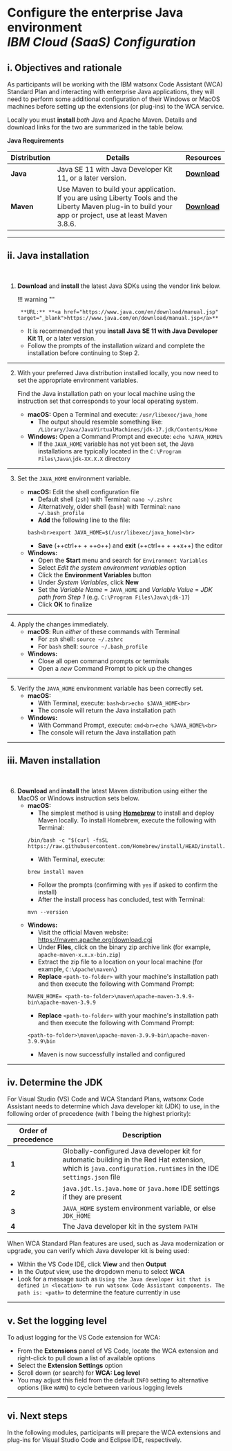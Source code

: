 # **Configure the enterprise Java environment**</br>*IBM Cloud (SaaS) Configuration*

## **i. Objectives and rationale**

As participants will be working with the IBM watsonx Code Assistant (WCA) Standard Plan and interacting with enterprise Java applications, they will need to perform some additional configuration of their Windows or MacOS machines before setting up the extensions (or plug-ins) to the WCA service.

Locally you must **install** *both* Java and Apache Maven. Details and download links for the two are summarized in the table below.

**Java Requirements**

| Distribution | Details | Resources |
| - | - | - |
| **Java** | Java SE 11 with Java Developer Kit 11, or a later version. | **<a href="https://www.java.com/en/download/manual.jsp" target="_blank">Download</a>** |
| **Maven** | Use Maven to build your application. If you are using Liberty Tools and the Liberty Maven plug-in to build your app or project, use at least Maven 3.8.6. | **<a href="https://maven.apache.org/download.cgi" target="_blank">Download</a>** |

---

## **ii. Java installation**

</br>

1. **Download** and **install** the latest Java SDKs using the vendor link below.

    !!! warning ""
        
        **URL:** **<a href="https://www.java.com/en/download/manual.jsp" target="_blank">https://www.java.com/en/download/manual.jsp</a>**

    - It is recommended that you **install Java SE 11 with Java Developer Kit 11**, or a later version.
    - Follow the prompts of the installation wizard and complete the installation before continuing to Step 2.

---

2. With your preferred Java distribution installed locally, you now need to set the appropriate environment variables.

    Find the Java installation path on your local machine using the instruction set that corresponds to your local operating system.

    - **macOS:** Open a Terminal and execute: `/usr/libexec/java_home`
        - The output should resemble something like: `/Library/Java/JavaVirtualMachines/jdk-17.jdk/Contents/Home`
    - **Windows:** Open a Command Prompt and execute: `echo %JAVA_HOME%`
        - If the `JAVA_HOME` variable has not yet been set, the Java installations are typically located in the `C:\Program Files\Java\jdk-XX.X.X` directory

---

3. Set the `JAVA_HOME` environment variable.

    - **macOS:** Edit the shell configuration file
        - Default shell (`zsh`) with Terminal: `nano ~/.zshrc`
        - Alternatively, older shell (`bash`) with Terminal: `nano ~/.bash_profile`
        - **Add** the following line to the file:
        ``` shell
        bash<br>export JAVA_HOME=$(/usr/libexec/java_home)<br>
        ```
        - **Save** (++ctrl++ + ++o++) and **exit** (++ctrl++ + ++x++) the editor
    - **Windows:**
        - Open the **Start** menu and search for `Environment Variables`
        - Select *Edit the system environment variables* option
        - Click the **Environment Variables** button
        - Under *System Variables*, click **New**
        - Set the *Variable Name* = `JAVA_HOME` and *Variable Value* = *JDK path from Step 1* (e.g. `C:\Program Files\Java\jdk-17`)
        - Click **OK** to finalize

---

4. Apply the changes immediately.
    - **macOS**: Run *either* of these commands with Terminal
        - For `zsh` shell: `source ~/.zshrc`
        - For `bash` shell: `source ~/.bash_profile`
    - **Windows:**
        - Close all open command prompts or terminals
        - Open a *new* Command Prompt to pick up the changes

---

5. Verify the `JAVA_HOME` environment variable has been correctly set.
    - **macOS:**
        - With Terminal, execute: `bash<br>echo $JAVA_HOME<br>`
        - The console will return the Java installation path
    - **Windows:**
        - With Command Prompt, execute: `cmd<br>echo %JAVA_HOME%<br>`
        - The console will return the Java installation path

---

## **iii. Maven installation**

</br>

6. **Download** and **install** the latest Maven distribution using either the MacOS or Windows instruction sets below.
    - **macOS:**
        - The simplest method is using <a href="https://brew.sh" target="_blank">**Homebrew**</a> to install and deploy Maven locally. To install Homebrew, execute the following with Terminal:
        ```
        /bin/bash -c "$(curl -fsSL https://raw.githubusercontent.com/Homebrew/install/HEAD/install.sh)"
        ```
        - With Terminal, execute:
        ```
        brew install maven
        ```
        - Follow the prompts (confirming with `yes` if asked to confirm the install)
        - After the install process has concluded, test with Terminal:
        ```
        mvn --version
        ```
    - **Windows:**
        - Visit the official Maven website: <a href="https://maven.apache.org/download.cgi" target="_blank">https://maven.apache.org/download.cgi</a>
        - Under **Files**, click on the binary zip archive link (for example, `apache-maven-x.x.x-bin.zip`)
        - Extract the zip file to a location on your local machine (for example, `C:\Apache\maven\`)
        - **Replace** `<path-to-folder>` with your machine's installation path and then execute the following with Command Prompt:
        ```
        MAVEN_HOME= <path-to-folder>\maven\apache-maven-3.9.9-bin\apache-maven-3.9.9
        ```
        - **Replace** `<path-to-folder>` with your machine's installation path and then execute the following with Command Prompt:
        ```
        <path-to-folder>\maven\apache-maven-3.9.9-bin\apache-maven-3.9.9\bin
        ```
        - Maven is now successfully installed and configured

---

## **iv. Determine the JDK**

For Visual Studio (VS) Code and WCA Standard Plans, watsonx Code Assistant needs to determine which Java developer kit (JDK) to use, in the following order of precedence (with *1* being the highest priority):

| Order of precedence | Description |
| - | - |
| **1** | Globally-configured Java developer kit for automatic building in the Red Hat extension, which is `java.configuration.runtimes` in the IDE `settings.json` file |
| **2** | `java.jdt.ls.java.home` or `java.home` IDE settings if they are present |
| **3** | `JAVA_HOME` system environment variable, or else `JDK_HOME` |
| **4** | The Java developer kit in the system `PATH` |

When WCA Standard Plan features are used, such as Java modernization or upgrade, you can verify which Java developer kit is being used:
    
- Within the VS Code IDE, click **View** and then **Output**
- In the *Output* view, use the dropdown menu to select **WCA**
- Look for a message such as `Using the Java developer kit that is defined in <location> to run watsonx Code Assistant components. The path is: <path>` to determine the feature currently in use

---

## **v. Set the logging level**

To adjust logging for the VS Code extension for WCA:

- From the **Extensions** panel of VS Code, locate the WCA extension and right-click to pull down a list of available options
- Select the **Extension Settings** option
- Scroll down (or search) for **WCA: Log level**
- You may adjust this field from the default `INFO` setting to alternative options (like `WARN`) to cycle between various logging levels

---

## **vi. Next steps**

In the following modules, participants will prepare the WCA extensions and plug-ins for Visual Studio Code and Eclipse IDE, respectively.